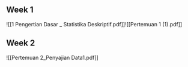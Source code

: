 
## Week 1

![[1 Pengertian Dasar _ Statistika Deskriptif.pdf]]![[Pertemuan 1 (1).pdf]]

## Week 2
![[Pertemuan 2_Penyajian Data1.pdf]]

